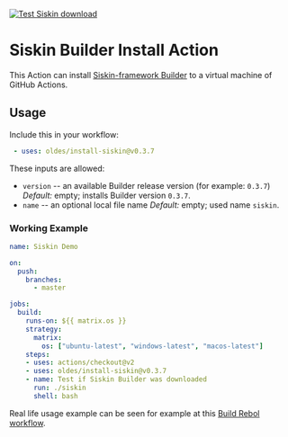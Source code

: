 [![Test Siskin download](https://github.com/Oldes/install-siskin/actions/workflows/test.yml/badge.svg)](https://github.com/Oldes/install-siskin/actions/workflows/test.yml)

# Siskin Builder Install Action

This Action can install
    [Siskin-framework Builder](https://github.com/Siskin-framework/Builder)
to a virtual machine of GitHub Actions. 


## Usage

Include this in your workflow:

```yml
 - uses: oldes/install-siskin@v0.3.7
```

These inputs are allowed:

 - `version` -- an available Builder release version (for example: `0.3.7`)
   _Default:_ empty; installs Builder version `0.3.7`.
 - `name` -- an optional local file name
   _Default:_ empty; used name `siskin`.

### Working Example

```yml
name: Siskin Demo

on:
  push:
    branches:
      - master

jobs:
  build:
    runs-on: ${{ matrix.os }}
    strategy:
      matrix:
        os: ["ubuntu-latest", "windows-latest", "macos-latest"]
    steps:
    - uses: actions/checkout@v2
    - uses: oldes/install-siskin@v0.3.7
    - name: Test if Siskin Builder was downloaded
      run: ./siskin
      shell: bash
```

Real life usage example can be seen for example at this [Build Rebol workflow](https://github.com/Siskin-framework/Rebol/actions/runs/760323990/workflow).
